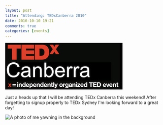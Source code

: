 ```yaml
---
layout: post
title: "Attending: TEDxCanberra 2010"
date: 2010-10-10 19:21
comments: true
categories: [events]
---
```


![](/images/TEDxCanberra.jpg)

Just a heads up that I will be attending TEDx Canberra this weekend! After forgetting to signup properly to TEDx Sydney I'm looking forward to a great day!

![A photo of me yawning in the background](http://farm2.staticflickr.com/1349/5119928636_890a5f4c0f.jpg)

[1]: http://conferences.tedxcanberra.org/tedxcanberra2010 "TEDxCanberra 2010 event"
